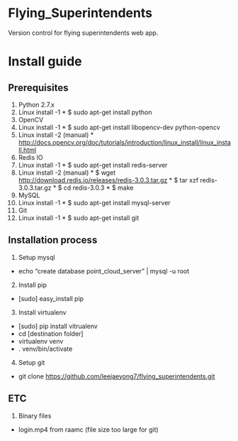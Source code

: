 # Flying_Superintendents

Version control for flying superintendents web app.

# Install guide

## Prerequisites
1. Python 2.7.x
  1. Linux install -1
    * $ sudo apt-get install python
2. OpenCV
  1. Linux install -1
    * $ sudo apt-get install libopencv-dev python-opencv
  2. Linux install -2 (manual)
    * http://docs.opencv.org/doc/tutorials/introduction/linux_install/linux_install.html
3. Redis IO
  1. Linux install -1
    * $ sudo apt-get install redis-server
  2. Linux install -2 (manual)
    * $ wget http://download.redis.io/releases/redis-3.0.3.tar.gz
    * $ tar xzf redis-3.0.3.tar.gz
    * $ cd redis-3.0.3
    * $ make
4. MySQL
  1. Linux install -1
    * $ sudo apt-get install  mysql-server
5. Git
  1. Linux install -1
    * $ sudo apt-get install  git

 
## Installation process
1. Setup mysql
  * echo “create database point_cloud_server” | mysql -u root
2. Install pip
  * [sudo] easy_install pip
3. Install virtualenv
  * [sudo] pip install vitrualenv
  * cd [destination folder]
  * virtualenv venv
  * . venv/bin/activate
4. Setup git
  * git clone https://github.com/leejaeyong7/flying_superintendents.git

## ETC
1. Binary files
  * login.mp4 from raamc (file size too large for git)
